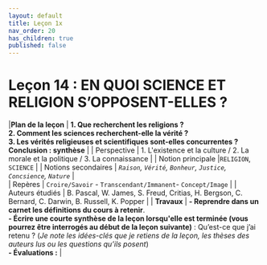 ```yaml
---
layout: default
title: Leçon 1x
nav_order: 20
has_children: true
published: false
---
```


# Leçon 14 : EN QUOI SCIENCE ET RELIGION S’OPPOSENT-ELLES ?


|**Plan de la leçon**     | **1. Que recherchent les religions ? <br> 2. Comment les sciences recherchent-elle la vérité ? <br> 3. Les vérités religieuses et scientifiques sont-elles concurrentes ? <br> Conclusion : synthèse** | 
| Perspective           | 1. L'existence et la culture / 2. La morale et la politique / 3. La connaissance | 
| Notion principale |`RELIGION`, `SCIENCE`  | 
|  Notions secondaires | *`Raison`, `Vérité`, `Bonheur`, `Justice`, `Concsience`, `Nature`* |   
| Repères           | `Croire/Savoir` -  `Transcendant/Immanent`-  `Concept/Image` | 
| Auteurs étudiés         | B. Pascal, W. James, S. Freud, Critias, H. Bergson, C. Bernard, C. Darwin, B. Russell, K. Popper |
| **Travaux**             | **- Reprendre dans un carnet les définitions du cours à retenir**. <br> **- Écrire une courte synthèse de la leçon lorsqu'elle est terminée (vous pourrez être interrogés au début de la leçon suivante)** : Qu’est-ce que j’ai retenu ? (*Je note les idées-clés que je retiens de la leçon, les thèses des auteurs lus ou les questions qu’ils posent*) <br> **- Évaluations :** |



